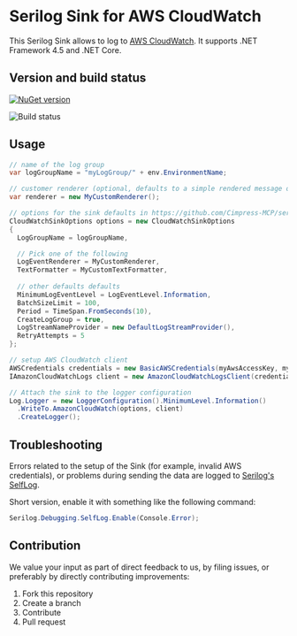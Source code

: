 # Serilog Sink for AWS CloudWatch

This Serilog Sink allows to log to [AWS CloudWatch](https://aws.amazon.com/cloudwatch/). It supports .NET Framework 4.5 and .NET Core.

## Version and build status

[![NuGet version](https://badge.fury.io/nu/Serilog.Sinks.AwsCloudWatch.svg)](https://badge.fury.io/nu/Serilog.Sinks.AwsCloudWatch)

![Build status](https://ci.appveyor.com/api/projects/status/github/Cimpress-MCP/serilog-sinks-awscloudwatch?branch=master&svg=true)

## Usage

```cs
// name of the log group
var logGroupName = "myLogGroup/" + env.EnvironmentName;

// customer renderer (optional, defaults to a simple rendered message of Serilog's LogEvent
var renderer = new MyCustomRenderer();

// options for the sink defaults in https://github.com/Cimpress-MCP/serilog-sinks-awscloudwatch/blob/master/src/Serilog.Sinks.AwsCloudWatch/CloudWatchSinkOptions.cs
CloudWatchSinkOptions options = new CloudWatchSinkOptions
{
  LogGroupName = logGroupName,

  // Pick one of the following
  LogEventRenderer = MyCustomRenderer,
  TextFormatter = MyCustomTextFormatter,
  
  // other defaults defaults
  MinimumLogEventLevel = LogEventLevel.Information,
  BatchSizeLimit = 100,
  Period = TimeSpan.FromSeconds(10),
  CreateLogGroup = true,
  LogStreamNameProvider = new DefaultLogStreamProvider(),
  RetryAttempts = 5
};

// setup AWS CloudWatch client
AWSCredentials credentials = new BasicAWSCredentials(myAwsAccessKey, myAwsSecretKey);
IAmazonCloudWatchLogs client = new AmazonCloudWatchLogsClient(credentials, myAwsRegion);

// Attach the sink to the logger configuration
Log.Logger = new LoggerConfiguration().MinimumLevel.Information()
  .WriteTo.AmazonCloudWatch(options, client)
  .CreateLogger();
```

## Troubleshooting

Errors related to the setup of the Sink (for example, invalid AWS credentials), or problems during sending the data are logged to [Serilog's SelfLog](https://github.com/serilog/serilog/wiki/Debugging-and-Diagnostics).

Short version, enable it with something like the following command:

```cs
Serilog.Debugging.SelfLog.Enable(Console.Error);
```

## Contribution

We value your input as part of direct feedback to us, by filing issues, or preferably by directly contributing improvements:

1. Fork this repository
1. Create a branch
1. Contribute
1. Pull request
